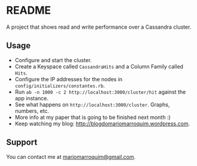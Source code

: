 README
======

A project that shows read and write performance over a Cassandra cluster.

Usage
-----

* Configure and start the cluster.
* Create a Keyspace called `CassandraHits` and a Column Family called `Hits`.
* Configure the IP addresses for the nodes in `config/initializers/constantes.rb`.
* Run `ab -n 1000 -c 2 http://localhost:3000/cluster/hit` against the app instance.
* See what happens on `http://localhost:3000/cluster`. Graphs, numbers, etc.
* More info at my paper that is going to be finished next month :)
* Keep watching my blog: http://blogdomariomarroquim.wordpress.com.

Support
-------

You can contact me at mariomarroquim@gmail.com.

